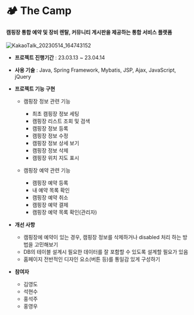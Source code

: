 # 🏕️ The Camp
####  캠핑장 통합 예약 및 장비 렌탈, 커뮤니티 게시판을 제공하는 통합 서비스 플랫폼

![KakaoTalk_20230514_164743152](https://github.com/YU3727/The_Camp/assets/121842745/cd675903-e8e0-4bb3-9c49-281161c90d68)


* __프로젝트 진행기간__ : 23.03.13 ~ 23.04.14

* __사용 기술__ : Java, Spring Framework, Mybatis, JSP, Ajax, JavaScript, jQuery

* __프로젝트 기능 구현__
  * 캠핑장 정보 관련 기능
    * 최초 캠핑장 정보 세팅
    * 캠핑장 리스트 조회 및 검색
    * 캠핑장 정보 등록
    * 캠핑장 정보 수정
    * 캠핑장 정보 상세 보기
    * 캠핑장 정보 삭제
    * 캠핑장 위치 지도 표시

  * 캠핑장 예약 관련 기능
    * 캠핑장 예약 등록
    * 내 예약 목록 확인
    * 캠핑장 예약 취소
    * 캠핑장 예약 결제
    * 캠핑장 예약 목록 확인(관리자)

* __개선 사항__
  * 캠핑장에 예약이 있는 경우, 캠핑장 정보를 삭제하거나 disabled 처리 하는 방법을 고민해보기
  * DB의 테이블 설계시 필요한 데이터를 잘 포함할 수 있도록 설계할 필요가 있음
  * 홈페이지 전반적인 디자인 요소(버튼 등)를 통일감 있게 구성하기

* __참여자__
  * 김영도
  * 석현수
  * 홍석주
  * 홍영우
